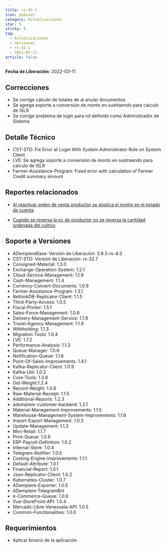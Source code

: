 ```yaml
---
title: rs-42.1
icon: podcast
category: Actualizaciones
star: 9
sticky: 9
tag:
  - Actualizaciones
  - Versiones
  - rs-42.1
  - 2022-03-11
article: false
---
```


**Fecha de Liberación:** 2022-03-11

## Correcciones

- Se corrige cálculo de totales de al anular documentos
- Se agrega soporte a conversión de monto en sustraendo para calculo de ISLR
- Se corrige problema de login para rol definido como Administrador de Sistema

## Detalle Técnico

- CST-STD: Fix Error at Login With System Administrator Role on System Client
- LVE: Se agrega soporte a conversión de monto en sustraendo para calculo de ISLR
- Farmer-Assistance-Program: Fixed error with calculation of Farmer Credit summary amount

## Reportes relacionados

- [Al reactivar orden de venta productor se duplica el monto en el estado de cuenta](https://github.com/erpcya/Control-VEALCA/issues/48)

- [Cuando se reversa la oc de productor no se reversa la cantidad ordenada del cultivo](https://github.com/erpcya/Control-VEALCA/issues/50)

## Soporte a Versiones

- ADempiereBase: Versión de Liberación: 3.9.3-rs-4.3
- CST-STD: Versión de Liberación: rs-32.7
- Consigned-Material: 1.3.0
- Exchange-Operation-System: 1.2.1
- Cloud-Service-Management: 1.1.9
- Cash-Management: 1.1.4
- Currency-Convert-Documents: 1.0.9
- Farmer-Assistance-Program: 1.3.1
- RethinkDB-Replicator-Client: 1.1.5
- Third-Party-Access: 1.0.5
- Fiscal-Printer: 1.5.1
- Sales-Force-Management: 1.0.6
- Delivery-Management-Service: 1.1.9
- Travel-Agency-Management: 1.1.9
- Withholding: 1.1.3
- Migration-Tools: 1.0.4
- LVE: 1.7.2
- Performance-Analysis: 1.1.3
- Queue-Manager: 1.0.6
- Notification-Queue: 1.1.6
- Point-Of-Sales-Improvements: 1.4.1
- Kafka-Replicator-Client: 1.0.9
- Kafka-Util: 1.0.2
- Core-Tools: 1.3.8
- Get-Weight:1.2.4
- Record-Weight: 1.0.6
- Raw-Material-Receipt: 1.1.5
- Additional-Reports: 1.2.3
- adempiere-customer-backend: 1.2.1
- Material-Management-Improvements: 1.1.5
- Warehouse-Management-System-Improvements: 1.1.6
- Import-Export-Management: 1.0.3
- Update-Management: 1.1.3
- Mini-Retail: 1.1.7
- Print-Queue: 1.0.9
- ERP-Payroll-Definition: 1.0.2
- Internal-Store: 1.0.4
- Telegram-Notifier: 1.0.5
- Costing-Engine-Improvements: 1.1.1
- Default-Attribute: 1.0.1
- Financial-Report: 1.0.1
- Json-Replicator-Client: 1.0.2
- Kubernetes-Cluster: 1.0.7
- ADempiere-Exporter: 1.0.5
- ADempiere-TelegramBot
- e-Commerce-Queue: 1.0.6
- Vue-StoreFront-API: 1.0.4
- Mercado-Libre-Venezuela-API: 1.0.5
- Common-Functionalities: 1.0.0

## Requerimientos

- Aplicar binario de la aplicación
